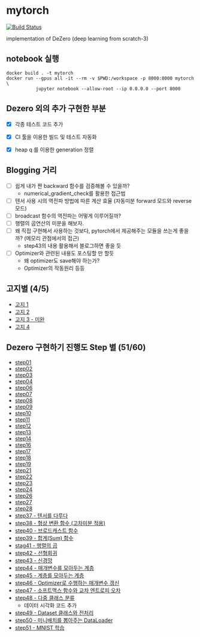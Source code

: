 # mytorch

[![Build Status](https://travis-ci.com/choiking10/mytorch.svg?branch=main)](https://travis-ci.com/choiking10/mytorch)

implementation of DeZero (deep learning from scratch-3)


## notebook 실행
```console
docker build . -t mytorch
docker run --gpus all -it --rm -v $PWD:/workspace -p 8000:8000 mytorch \
           jupyter notebook --allow-root --ip 0.0.0.0 --port 8000
```

## Dezero 외의 추가 구현한 부분
 - [x] 각종 테스트 코드 추가  
 - [x] CI 툴을 이용한 빌드 및 테스트 자동화  
 - [x] heap q 를 이용한 generation 정렬  


## Blogging 거리
 - [ ] 쉽게 내가 짠 backward 함수를 검증해볼 수 있을까? 
   - numerical_gradient_check를 활용한 접근법
 - [ ] 텐서 사용 시의 역전파 방법에 따른 계산 효율 (자동미분 forward 모드와 reverse 모드)
 - [ ] broadcast 함수의 역전파는 어떻게 이루어질까?
 - [ ] 행렬의 곱연산의 미분을 해보자.  
 - [ ] 왜 직접 구현해서 사용하는 것보다, pytorch에서 제공해주는 모듈을 쓰는게 좋을까? (메모리 관점에서의 접근)
   - step43의 내용 활용해서 블로그하면 좋을 듯
 - [ ] Optimizer와 관련된 내용도 포스팅할 만 할듯 
   - 왜 optimizer도 save해야 하는가?
   - Optimizer의 작동원리 등등

## 고지별 (4/5)
  - [고지 1](https://github.com/choiking10/mytorch/tree/chapter1)
  - [고지 2](https://github.com/choiking10/mytorch/tree/chapter2)
  - [고지 3 - 미완](https://github.com/choiking10/mytorch/tree/chapter3-incompletion)
  - [고지 4](https://github.com/choiking10/mytorch/tree/chapter4)

## Dezero 구현하기 진행도 Step 별 (51/60)
  - [step01](https://github.com/choiking10/mytorch/tree/step01)
  - [step02](https://github.com/choiking10/mytorch/tree/step02)
  - [step03](https://github.com/choiking10/mytorch/tree/step03)
  - [step04](https://github.com/choiking10/mytorch/tree/step04)
  - [step06](https://github.com/choiking10/mytorch/tree/step06)
  - [step07](https://github.com/choiking10/mytorch/tree/step07)
  - [step08](https://github.com/choiking10/mytorch/tree/step08)
  - [step09](https://github.com/choiking10/mytorch/tree/step09)
  - [step10](https://github.com/choiking10/mytorch/tree/step10)
  - [step11](https://github.com/choiking10/mytorch/tree/step11)
  - [step12](https://github.com/choiking10/mytorch/tree/step12)
  - [step13](https://github.com/choiking10/mytorch/tree/step13)
  - [step14](https://github.com/choiking10/mytorch/tree/step14)
  - [step16](https://github.com/choiking10/mytorch/tree/step16)
  - [step17](https://github.com/choiking10/mytorch/tree/step17)
  - [step18](https://github.com/choiking10/mytorch/tree/step18)
  - [step19](https://github.com/choiking10/mytorch/tree/step19)
  - [step21](https://github.com/choiking10/mytorch/tree/step21)
  - [step22](https://github.com/choiking10/mytorch/tree/step22)
  - [step23](https://github.com/choiking10/mytorch/tree/step23)
  - [step24](https://github.com/choiking10/mytorch/tree/step24)
  - [step26](https://github.com/choiking10/mytorch/tree/step26)
  - [step27](https://github.com/choiking10/mytorch/tree/step27)
  - [step28](https://github.com/choiking10/mytorch/tree/step28)
  - [step37 - 텐서를 다루다](https://github.com/choiking10/mytorch/tree/step37)
  - [step38 - 형상 변환 함수 (고차미분 적용)](https://github.com/choiking10/mytorch/tree/step38)
  - [step40 - 브로드캐스트 함수](https://github.com/choiking10/mytorch/tree/step40)
  - [step39 - 합계(Sum) 함수](https://github.com/choiking10/mytorch/tree/step39)
  - [stag41 - 행렬의 곱](https://github.com/choiking10/mytorch/tree/step41)
  - [step42 - 선형회귀](https://github.com/choiking10/mytorch/tree/step42)
  - [step43 - 신경망](https://github.com/choiking10/mytorch/tree/step43)
  - [step44 - 매개변수를 모아두는 계층](https://github.com/choiking10/mytorch/tree/step44)
  - [step45 - 계층를 모아두는 계층](https://github.com/choiking10/mytorch/tree/step45)
  - [step46 - Optimizer로 수행하는 매개변수 갱신](https://github.com/choiking10/mytorch/tree/step46)
  - [step47 - 소프트맥스 함수와 교차 엔트로피 오차](https://github.com/choiking10/mytorch/tree/step47)
  - [step48 - 다중 클래스 분류](https://github.com/choiking10/mytorch/tree/step48)
    - 데이터 시각화 코드 추가
  - [step49 - Dataset 클래스와 전처리](https://github.com/choiking10/mytorch/tree/step49)
  - [step50 - 미니배치를 뽑아주는 DataLoader](https://github.com/choiking10/mytorch/tree/step50)
  - [step51 - MNIST 학습](https://github.com/choiking10/mytorch/tree/step51)
